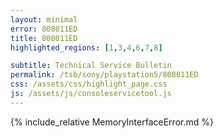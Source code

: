 ```yaml
---
layout: minimal
error: 808011ED
title: 808011ED
highlighted_regions: [1,3,4,6,7,8]

subtitle: Technical Service Bulletin
permalink: /tsb/sony/playstation5/808011ED
css: /assets/css/highlight_page.css
js: /assets/js/consoleservicetool.js
---
```


{% include_relative MemoryInterfaceError.md %}
